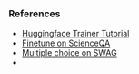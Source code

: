 
### References

- [Huggingface Trainer Tutorial](https://github.com/huggingface/notebooks/blob/main/transformers_doc/en/training.ipynb)
- [Finetune on ScienceQA](https://github.com/scaleapi/llm-engine/blob/main/examples/finetune_llama_2_on_science_qa.ipynb)
- [Multiple choice on SWAG](https://colab.research.google.com/github/huggingface/notebooks/blob/main/examples/multiple_choice.ipynb#scrollTo=1nA42mi7DtTB)
-  
